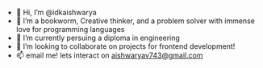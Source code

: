 - 👋 Hi, I’m @idkaishwarya
- 👀 I’m a bookworm, Creative thinker, and a problem solver with immense love for programming languages
- 🌱 I’m currently persuing a diploma in engineering
- 💞️ I’m looking to collaborate on projects for frontend development!
- 📫 email me! lets interact on aishwaryav743@gmail.com

<!---
idkaishwarya/idkaishwarya is a ✨ special ✨ repository because its `README.md` (this file) appears on your GitHub profile.
You can click the Preview link to take a look at your changes.
--->
